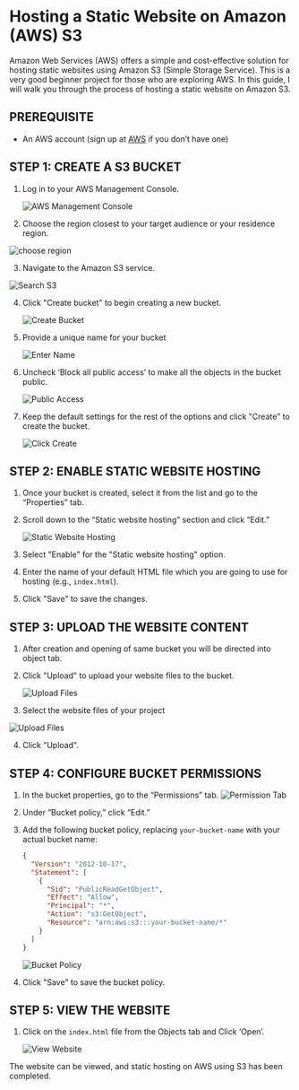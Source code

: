 # Hosting a Static Website on Amazon (AWS) S3

Amazon Web Services (AWS) offers a simple and cost-effective solution for hosting static websites using Amazon S3 (Simple Storage Service). This is a very good beginner project for those who are exploring AWS. In this guide, I will walk you through the process of hosting a static website on Amazon S3.

## PREREQUISITE

- An AWS account (sign up at [AWS](https://aws.amazon.com/) if you don’t have one)
## STEP 1: CREATE A S3 BUCKET

1. Log in to your AWS Management Console.

   
   ![AWS Management Console](screenshots/Management%20Console.png)

   
2. Choose the region closest to your target audience or your residence region.


![choose region](screenshots/Setting%20Region.png)


3. Navigate to the Amazon S3 service.


  ![Search S3](screenshots/Searching%20Service.png)


4. Click "Create bucket" to begin creating a new bucket.

   ![Create Bucket](screenshots/Create%20Bucket%20Button.png)


5. Provide a unique name for your bucket 


    ![Enter Name](screenshots/Enter%20%20Name.png)


6. Uncheck ‘Block all public access’ to make all the objects in the bucket public.


   ![Public Access](screenshots/Unblock%20Public%20Access.png)


7. Keep the default settings for the rest of the options and click "Create" to create the bucket.


    ![Click Create](screenshots/Create%20Bucket.png)


## STEP 2: ENABLE STATIC WEBSITE HOSTING


1. Once your bucket is created, select it from the list and go to the “Properties” tab.


2. Scroll down to the “Static website hosting” section and click “Edit.”


   ![Static Website Hosting](screenshots/Enable%20Static%20Web%20Hosting.png)


3. Select "Enable" for the "Static website hosting" option.


4. Enter the name of your default HTML file which you are going to use for hosting (e.g., `index.html`).


5. Click "Save" to save the changes.


## STEP 3: UPLOAD THE WEBSITE CONTENT


1. After creation and opening of same bucket you will be directed into object tab.


2. Click "Upload" to upload your website files to the bucket.


   ![Upload Files](screenshots/Add%20files.png)


3. Select the website files of your project

![Upload Files](screenshots/select%20files%202.png)

4. Click "Upload".




## STEP 4: CONFIGURE BUCKET PERMISSIONS

1. In the bucket properties, go to the “Permissions” tab.
    ![Permission Tab](screenshots/Go%20to%20permissions.png)

2. Under “Bucket policy,” click “Edit.”

3. Add the following bucket policy, replacing `your-bucket-name` with your actual bucket name:

   ```json
   {
     "Version": "2012-10-17",
     "Statement": [
       {
         "Sid": "PublicReadGetObject",
         "Effect": "Allow",
         "Principal": "*",
         "Action": "s3:GetObject",
         "Resource": "arn:aws:s3:::your-bucket-name/*"
       }
     ]
   }
   ```

   ![Bucket Policy](screenshots/Add%20bucket%20policy.png)

4. Click "Save" to save the bucket policy.

## STEP 5: VIEW THE WEBSITE

1. Click on the `index.html` file from the Objects tab and Click ‘Open’.

   ![View Website](screenshots/Ready%20to%20view.png)

The website can be viewed, and static hosting on AWS using S3 has been completed.


